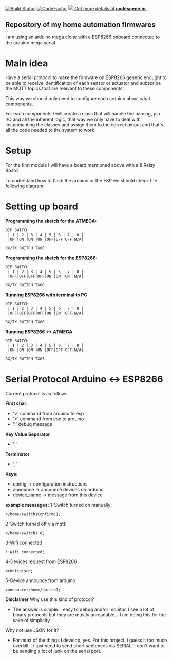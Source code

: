 [![Build Status](https://travis-ci.org/killercode/DomLab.svg?branch=master)](https://travis-ci.org/killercode/DomLab)
[![CodeFactor](https://www.codefactor.io/repository/github/killercode/domlab/badge)](https://www.codefactor.io/repository/github/killercode/domlab)
[![](https://codescene.io/projects/5595/status.svg) Get more details at **codescene.io**.](https://codescene.io/projects/5595/jobs/latest-successful/results)

## Repository of my home automation firmwares

I am using an arduino mega clone with a ESP8266 onboard connected to the arduino mega serial

# Main idea
Have a serial protocol to make the firmware on ESP8266 generic enought to be able to receive identification of each sensor or actuator and subscribe the MQTT topics that are relevant to these components.

This way we should only need to configure each arduino about what components.

For each components I will create a class that will handle the naming, pin I/O and all the inherent logic, that way we only have to deal with instancianting the classes and assign them to the correct pinout and that's all the code needed to the system to work


# Setup
For the first module I will have a board mentioned above with a 8 Relay Board

To understand how to flash the arduino or the ESP we should check the following diagram

# Setting up board

**Programming the sketch for the ATMEGA:**

```
DIP SWITCH
 | 1 | 2 | 3 | 4 | 5 | 6 | 7 | 8 |
 |ON |ON |ON |ON |OFF|OFF|OFF|N/A|

RX/TX SWITCH TX00
```

**Programming the sketch for the ESP8266:**

```
DIP SWITCH
 | 1 | 2 | 3 | 4 | 5 | 6 | 7 | 8 |
 |OFF|OFF|OFF|OFF|ON |ON |ON |N/A|

RX/TX SWITCH TX00
```

**Running ESP8266 with terminal to PC**

```
DIP SWITCH
 | 1 | 2 | 3 | 4 | 5 | 6 | 7 | 8 |
 |OFF|OFF|OFF|OFF|ON |ON |OFF|N/A|

RX/TX SWITCH TX00
```

**Running ESP8266 <-> ATMEGA**

```
DIP SWITCH
 | 1 | 2 | 3 | 4 | 5 | 6 | 7 | 8 |
 |ON |ON |ON |ON |OFF|OFF|OFF|N/A|

RX/TX SWITCH TX03
```

# Serial Protocol Arduino <-> ESP8266
Current protocol is as follows

**First char:**
- '>' command from arduino to esp
- '<' command from esp to arduino
- '!' debug message

**Key Value Separator**
- ':'

**Terminator**
- ';'

**Keys:**
- config -> configuration instructions
- announce -> announce devices on arduino
- device_name -> message from this device

**example messages:**
1-Switch turned on manually:
```
>/home/switch1Confirm:1;
```

2-Switch turned off via mqtt:
```
</home/switch1:0;
```

3-Wifi connected
```
!:Wifi connected;
```

4-Devices request from ESP8266
```
<config:sub;
```

5-Device announce from arduino
```
>announce:/home/switch1;
```

**Disclaimer**
Why use this kind of protocol?
- The answer is simple... easy to debug and/or monitor. I see a lot of binary protocols but they are mustly unreadable... I am doing this for the sake of simplicity

Why not use JSON for it?
- For must of the things I develop, yes. For this project, i guess it too much overkill... I just need to send short sentences via SERIAL! I don't want to be sending a lot of junk on the serial port.